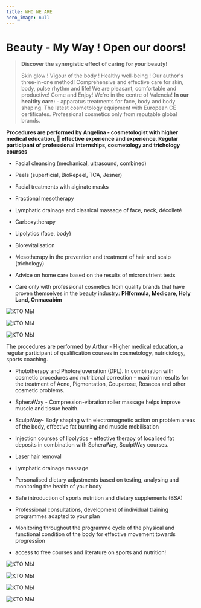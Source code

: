 ```yaml
---
title: WHO WE ARE
hero_image: null
---
```


# Beauty - My Way !  Open our doors!

> **Discover the synergistic effect of caring for your beauty!**
>
> Skin glow ! Vigour of the body ! Healthy well-being ! Our author's three-in-one method! Comprehensive and effective care for skin, body, pulse rhythm and life! We are pleasant, comfortable and productive! Come and Enjoy! We're in the centre of Valencia! **In our healthy care:** - apparatus treatments for face, body and body shaping. The latest cosmetology equipment with European CE certificates. Professional cosmetics only from reputable global brands.

**Procedures are performed by Angelina - cosmetologist with higher medical education, 💉 effective experience and experience. Regular participant of professional internships, cosmetology and trichology courses**

- Facial cleansing (mechanical, ultrasound, combined)

- Peels (superficial, BioRepeel, TCA, Jesner)

- Facial treatments with alginate masks

- Fractional mesotherapy

- Lymphatic drainage and classical massage of face, neck, décolleté

- Carboxytherapy

- Lipolytics (face, body)

- Biorevitalisation

- Mesotherapy in the prevention and treatment of hair and scalp (trichology)

- Advice on home care based on the results of micronutrient tests

- Care only with professional cosmetics from quality brands that have proven themselves in the beauty industry: **PHformula, Medicare, Holy Land, Onmacabim**

![КТО МЫ](/images/posts/about-1.jpeg "КТО МЫ")

![КТО МЫ](/images/posts/about-2.JPG "КТО МЫ")

![КТО МЫ](/images/posts/about-3.jpeg "КТО МЫ")

The procedures are performed by Arthur - Higher medical education, a regular participant of qualification courses in cosmetology, nutriciology, sports coaching.

- Phototherapy and Photorejuvenation (DPL). In combination with cosmetic procedures and nutritional correction - maximum results for the treatment of Acne, Pigmentation, Couperose, Rosacea and other cosmetic problems.

- SpheraWay - Compression-vibration roller massage helps improve muscle and tissue health.

- SculptWay- Body shaping with electromagnetic action on problem areas of the body, effective fat burning and muscle mobilisation

- Injection courses of lipolytics - effective therapy of localised fat deposits in combination with SpheraWay, SculptWay courses.

- Laser hair removal

- Lymphatic drainage massage

- Personalised dietary adjustments based on testing, analysing and monitoring the health of your body

- Safe introduction of sports nutrition and dietary supplements (BSA)

- Professional consultations, development of individual training programmes adapted to your plan

- Monitoring throughout the programme cycle of the physical and functional condition of the body for effective movement towards progression

- access to free courses and literature on sports and nutrition!

![КТО МЫ](/images/posts/about-4.jpeg "КТО МЫ")

![КТО МЫ](/images/posts/about-5.JPG "КТО МЫ")

![КТО МЫ](/images/posts/about-6.jpeg "КТО МЫ")

![КТО МЫ](/images/posts/about-7.JPG "КТО МЫ")
